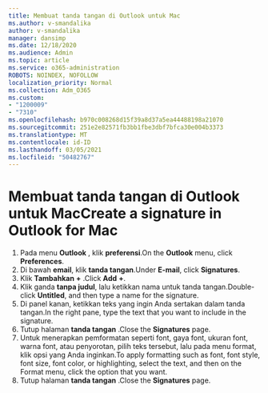 ```yaml
---
title: Membuat tanda tangan di Outlook untuk Mac
ms.author: v-smandalika
author: v-smandalika
manager: dansimp
ms.date: 12/18/2020
ms.audience: Admin
ms.topic: article
ms.service: o365-administration
ROBOTS: NOINDEX, NOFOLLOW
localization_priority: Normal
ms.collection: Adm_O365
ms.custom:
- "1200009"
- "7310"
ms.openlocfilehash: b970c008268d15f39a8d37a5ea44488198a21070
ms.sourcegitcommit: 251e2e82571fb3bb1fbe3dbf7bfca30e004b3373
ms.translationtype: MT
ms.contentlocale: id-ID
ms.lasthandoff: 03/05/2021
ms.locfileid: "50482767"
---
```

# <a name="create-a-signature-in-outlook-for-mac"></a><span data-ttu-id="59755-102">Membuat tanda tangan di Outlook untuk Mac</span><span class="sxs-lookup"><span data-stu-id="59755-102">Create a signature in Outlook for Mac</span></span>

1.  <span data-ttu-id="59755-103">Pada menu **Outlook** , klik **preferensi**.</span><span class="sxs-lookup"><span data-stu-id="59755-103">On the **Outlook** menu, click **Preferences**.</span></span>
2.  <span data-ttu-id="59755-104">Di bawah **email**, klik **tanda tangan**.</span><span class="sxs-lookup"><span data-stu-id="59755-104">Under **E-mail**, click **Signatures**.</span></span>
3.  <span data-ttu-id="59755-105">Klik **Tambahkan** **+** .</span><span class="sxs-lookup"><span data-stu-id="59755-105">Click **Add** **+**.</span></span>
4.  <span data-ttu-id="59755-106">Klik ganda **tanpa judul**, lalu ketikkan nama untuk tanda tangan.</span><span class="sxs-lookup"><span data-stu-id="59755-106">Double-click **Untitled**, and then type a name for the signature.</span></span>
5.  <span data-ttu-id="59755-107">Di panel kanan, ketikkan teks yang ingin Anda sertakan dalam tanda tangan.</span><span class="sxs-lookup"><span data-stu-id="59755-107">In the right pane, type the text that you want to include in the signature.</span></span>
6.  <span data-ttu-id="59755-108">Tutup halaman **tanda tangan** .</span><span class="sxs-lookup"><span data-stu-id="59755-108">Close the **Signatures** page.</span></span>
7.  <span data-ttu-id="59755-109">Untuk menerapkan pemformatan seperti font, gaya font, ukuran font, warna font, atau penyorotan, pilih teks tersebut, lalu pada menu format, klik opsi yang Anda inginkan.</span><span class="sxs-lookup"><span data-stu-id="59755-109">To apply formatting such as font, font style, font size, font color, or highlighting, select the text, and then on the Format menu, click the option that you want.</span></span>
8.  <span data-ttu-id="59755-110">Tutup halaman **tanda tangan** .</span><span class="sxs-lookup"><span data-stu-id="59755-110">Close the **Signatures** page.</span></span>
